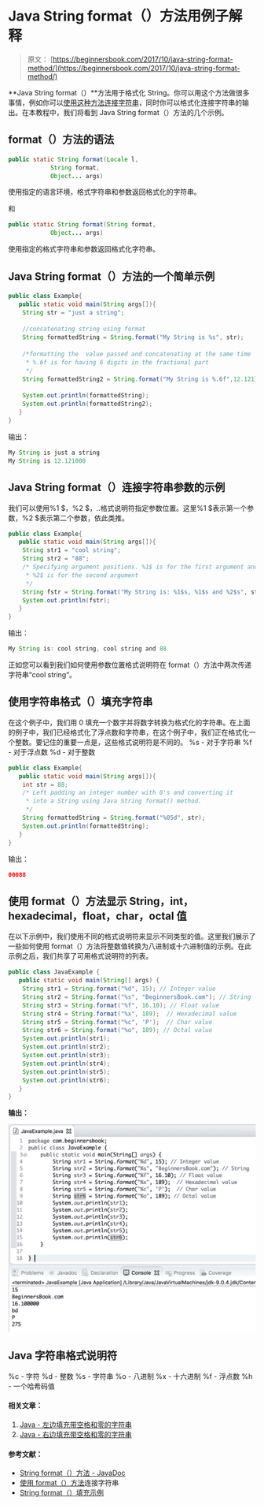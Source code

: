 # Java String format（）方法用例子解释

> 原文： [https://beginnersbook.com/2017/10/java-string-format-method/](https://beginnersbook.com/2017/10/java-string-format-method/)

**Java String format（）**方法用于格式化 String。你可以用这个方法做很多事情，例如你可以[使用这种方法连接字符串](https://beginnersbook.com/2013/12/java-string-concat-method-example/)，同时你可以格式化连接字符串的输出。在本教程中，我们将看到 Java String format（）方法的几个示例。

## format（）方法的语法

```java
public static String format(Locale l,
            String format,
            Object... args)
```

使用指定的语言环境，格式字符串和参数返回格式化的字符串。

和

```java
public static String format(String format,
            Object... args)

```

使用指定的格式字符串和参数返回格式化字符串。

## Java String format（）方法的一个简单示例

```java
public class Example{  
   public static void main(String args[]){  
	String str = "just a string";  

	//concatenating string using format
	String formattedString = String.format("My String is %s", str);  

	/*formatting the  value passed and concatenating at the same time
	 * %.6f is for having 6 digits in the fractional part
	 */
	String formattedString2 = String.format("My String is %.6f",12.121);

	System.out.println(formattedString); 
	System.out.println(formattedString2);  
   }
}
```

输出：

```java
My String is just a string
My String is 12.121000
```

## Java String format（）连接字符串参数的示例

我们可以使用%1 $，%2 $，..格式说明符指定参数位置。这里%1 $表示第一个参数，%2 $表示第二个参数，依此类推。

```java
public class Example{  
   public static void main(String args[]){  
	String str1 = "cool string";
	String str2 = "88";
	/* Specifying argument positions. %1$ is for the first argument and
	 * %2$ is for the second argument
	 */
	String fstr = String.format("My String is: %1$s, %1$s and %2$s", str1, str2);
	System.out.println(fstr);
   }
}
```

输出：

```java
My String is: cool string, cool string and 88
```

正如您可以看到我们如何使用参数位置格式说明符在 format（）方法中两次传递字符串“cool string”。

## 使用字符串格式（）填充字符串

在这个例子中，我们用 0 填充一个数字并将数字转换为格式化的字符串。在上面的例子中，我们已经格式化了浮点数和字符串，在这个例子中，我们正在格式化一个整数。要记住的重要一点是，这些格式说明符是不同的。
%s - 对于字符串
%f - 对于浮点数
%d - 对于整数

```java
public class Example{  
   public static void main(String args[]){  
	int str = 88;
	/* Left padding an integer number with 0's and converting it
	 * into a String using Java String format() method.
	 */
	String formattedString = String.format("%05d", str);
	System.out.println(formattedString);
   }
}
```

输出：

```java
00088
```

## 使用 format（）方法显示 String，int，hexadecimal，float，char，octal 值

在以下示例中，我们使用不同的格式说明符来显示不同类型的值。这里我们展示了一些如何使用 format（）方法将整数值转换为八进制或十六进制值的示例。在此示例之后，我们共享了可用格式说明符的列表。

```java
public class JavaExample {  
   public static void main(String[] args) {  
	String str1 = String.format("%d", 15); // Integer value  
	String str2 = String.format("%s", "BeginnersBook.com"); // String  
	String str3 = String.format("%f", 16.10); // Float value  
	String str4 = String.format("%x", 189);  // Hexadecimal value  
	String str5 = String.format("%c", 'P');  // Char value  
	String str6 = String.format("%o", 189); // Octal value
	System.out.println(str1);  
	System.out.println(str2);  
	System.out.println(str3);  
	System.out.println(str4);  
	System.out.println(str5);  
	System.out.println(str6); 
   }  
}
```

**输出：**

![Java String format method example](img/96cc0c98cb68dc8189c4b83e68e94002.jpg)

## Java 字符串格式说明符

%c - 字符
%d - 整数
%s - 字符串
%o - 八进制
%x - 十六进制
%f - 浮点数
%h - 一个哈希码值

#### 相关文章：

1.  [Java - 左边填充带空格和零的字符串](https://beginnersbook.com/2014/07/java-left-padding-a-string-with-spaces-and-zeros/)
2.  [Java - 右边填充带空格和零的字符串](https://beginnersbook.com/2014/07/java-right-padding-a-string-with-spaces-and-zeros/)

#### 参考文献：

*   [String format（）方法 - JavaDoc](https://docs.oracle.com/javase/7/docs/api/java/lang/String.html#format(java.util.Locale,%20java.lang.String,%20java.lang.Object...))
*   [使用 format（）方法](https://docs.oracle.com/javase/1.5.0/docs/api/java/util/Formatter.html#syntax)连接字符串
*   [String format（）填充示例](https://stackoverflow.com/questions/22416578/how-to-use-string-format-in-java)